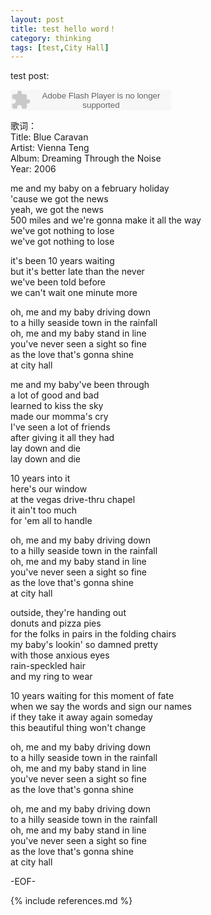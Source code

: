 ```yaml
---
layout: post
title: test hello word！
category: thinking
tags: [test,City Hall]
---
```



test post:  

<div><embed src="http://www.xiami.com/widget/0_141216/singlePlayer.swf" type="application/x-shockwave-flash" width="257" height="33" wmode="transparent"></embed></div>


歌词：  
Title: Blue Caravan  
Artist: Vienna Teng  
Album: Dreaming Through the Noise  
Year: 2006  

me and my baby on a february holiday  
'cause we got the news  
yeah, we got the news  
500 miles and we're gonna make it all the way  
we've got nothing to lose  
we've got nothing to lose  

it's been 10 years waiting  
but it's better late than the never  
we've been told before  
we can't wait one minute more  

oh, me and my baby driving down  
to a hilly seaside town in the rainfall  
oh, me and my baby stand in line  
you've never seen a sight so fine  
as the love that's gonna shine  
at city hall

me and my baby've been through  
a lot of good and bad  
learned to kiss the sky  
made our momma's cry  
I've seen a lot of friends  
after giving it all they had  
lay down and die  
lay down and die

10 years into it  
here's our window  
at the vegas drive-thru chapel  
it ain't too much  
for 'em all to handle  

oh, me and my baby driving down  
to a hilly seaside town in the rainfall  
oh, me and my baby stand in line  
you've never seen a sight so fine  
as the love that's gonna shine  
at city hall  

outside, they're handing out  
donuts and pizza pies  
for the folks in pairs in the folding chairs  
my baby's lookin' so damned pretty  
with those anxious eyes  
rain-speckled hair  
and my ring to wear  

10 years waiting for this moment of fate  
when we say the words and sign our names  
if they take it away again someday  
this beautiful thing won't change  

oh, me and my baby driving down  
to a hilly seaside town in the rainfall  
oh, me and my baby stand in line  
you've never seen a sight so fine  
as the love that's gonna shine  

oh, me and my baby driving down  
to a hilly seaside town in the rainfall  
oh, me and my baby stand in line  
you've never seen a sight so fine  
as the love that's gonna shine  
at city hall  


-EOF-

{% include references.md %}
